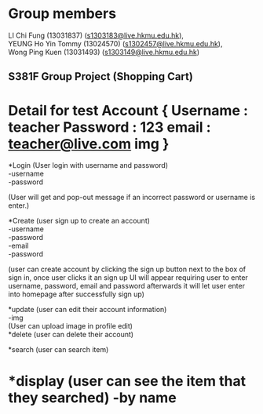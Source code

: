 # Group members
LI Chi Fung (13031837) (s1303183@live.hkmu.edu.hk), \
YEUNG Ho Yin Tommy (13024570) (s1302457@live.hkmu.edu.hk),\
Wong Ping Kuen (13031493) (s1303149@live.hkmu.edu.hk)

## S381F Group Project (Shopping Cart)
###
Detail for test Account {
Username : teacher
Password : 123
email : teacher@live.com
img
}
=============================================================
*Login (User login with username and password)\
-username\
-password

(User will get and pop-out message if an incorrect password or username is enter.)


*Create (user sign up to create an account)\
-username\
-password\
-email\
-password

 (user can create account by clicking the sign up button next to the box of sign in, once user clicks it an sign up UI
 will appear requiring user to enter username, password, email and password afterwards it will let user enter into homepage after successfully sign up)

*update (user can edit their account information)\
-img\
(User can upload image in profile edit)\
*delete (user can delete their account)

*search (user can search item)

*display (user can see the item that they searched)
-by name
============================================================
